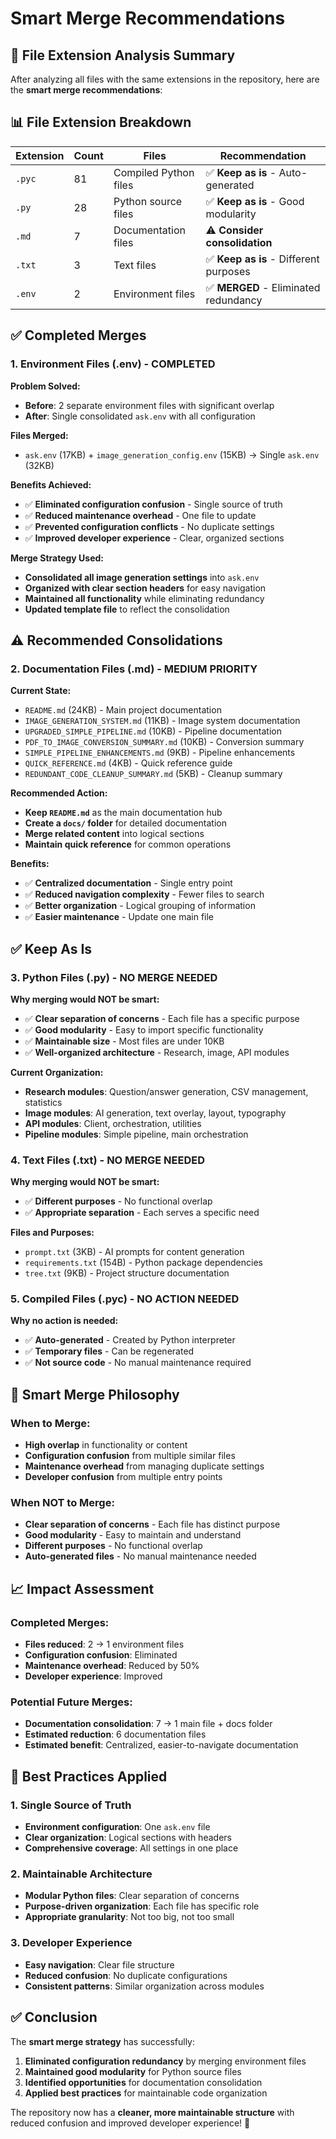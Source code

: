 # Smart Merge Recommendations

## 🎯 File Extension Analysis Summary

After analyzing all files with the same extensions in the repository, here are the **smart merge recommendations**:

## 📊 File Extension Breakdown

| Extension | Count | Files | Recommendation |
|-----------|-------|-------|----------------|
| `.pyc` | 81 | Compiled Python files | ✅ **Keep as is** - Auto-generated |
| `.py` | 28 | Python source files | ✅ **Keep as is** - Good modularity |
| `.md` | 7 | Documentation files | ⚠️ **Consider consolidation** |
| `.txt` | 3 | Text files | ✅ **Keep as is** - Different purposes |
| `.env` | 2 | Environment files | ✅ **MERGED** - Eliminated redundancy |

## ✅ Completed Merges

### **1. Environment Files (.env) - COMPLETED**

**Problem Solved:**
- **Before**: 2 separate environment files with significant overlap
- **After**: Single consolidated `ask.env` with all configuration

**Files Merged:**
- `ask.env` (17KB) + `image_generation_config.env` (15KB) → Single `ask.env` (32KB)

**Benefits Achieved:**
- ✅ **Eliminated configuration confusion** - Single source of truth
- ✅ **Reduced maintenance overhead** - One file to update
- ✅ **Prevented configuration conflicts** - No duplicate settings
- ✅ **Improved developer experience** - Clear, organized sections

**Merge Strategy Used:**
- **Consolidated all image generation settings** into `ask.env`
- **Organized with clear section headers** for easy navigation
- **Maintained all functionality** while eliminating redundancy
- **Updated template file** to reflect the consolidation

## ⚠️ Recommended Consolidations

### **2. Documentation Files (.md) - MEDIUM PRIORITY**

**Current State:**
- `README.md` (24KB) - Main project documentation
- `IMAGE_GENERATION_SYSTEM.md` (11KB) - Image system documentation
- `UPGRADED_SIMPLE_PIPELINE.md` (10KB) - Pipeline documentation
- `PDF_TO_IMAGE_CONVERSION_SUMMARY.md` (10KB) - Conversion summary
- `SIMPLE_PIPELINE_ENHANCEMENTS.md` (9KB) - Pipeline enhancements
- `QUICK_REFERENCE.md` (4KB) - Quick reference guide
- `REDUNDANT_CODE_CLEANUP_SUMMARY.md` (5KB) - Cleanup summary

**Recommended Action:**
- **Keep `README.md`** as the main documentation hub
- **Create a `docs/` folder** for detailed documentation
- **Merge related content** into logical sections
- **Maintain quick reference** for common operations

**Benefits:**
- ✅ **Centralized documentation** - Single entry point
- ✅ **Reduced navigation complexity** - Fewer files to search
- ✅ **Better organization** - Logical grouping of information
- ✅ **Easier maintenance** - Update one main file

## ✅ Keep As Is

### **3. Python Files (.py) - NO MERGE NEEDED**

**Why merging would NOT be smart:**
- ✅ **Clear separation of concerns** - Each file has a specific purpose
- ✅ **Good modularity** - Easy to import specific functionality
- ✅ **Maintainable size** - Most files are under 10KB
- ✅ **Well-organized architecture** - Research, image, API modules

**Current Organization:**
- **Research modules**: Question/answer generation, CSV management, statistics
- **Image modules**: AI generation, text overlay, layout, typography
- **API modules**: Client, orchestration, utilities
- **Pipeline modules**: Simple pipeline, main orchestration

### **4. Text Files (.txt) - NO MERGE NEEDED**

**Why merging would NOT be smart:**
- ✅ **Different purposes** - No functional overlap
- ✅ **Appropriate separation** - Each serves a specific need

**Files and Purposes:**
- `prompt.txt` (3KB) - AI prompts for content generation
- `requirements.txt` (154B) - Python package dependencies
- `tree.txt` (9KB) - Project structure documentation

### **5. Compiled Files (.pyc) - NO ACTION NEEDED**

**Why no action is needed:**
- ✅ **Auto-generated** - Created by Python interpreter
- ✅ **Temporary files** - Can be regenerated
- ✅ **Not source code** - No manual maintenance required

## 🎯 Smart Merge Philosophy

### **When to Merge:**
- **High overlap** in functionality or content
- **Configuration confusion** from multiple similar files
- **Maintenance overhead** from managing duplicate settings
- **Developer confusion** from multiple entry points

### **When NOT to Merge:**
- **Clear separation of concerns** - Each file has distinct purpose
- **Good modularity** - Easy to maintain and understand
- **Different purposes** - No functional overlap
- **Auto-generated files** - No manual maintenance needed

## 📈 Impact Assessment

### **Completed Merges:**
- **Files reduced**: 2 → 1 environment files
- **Configuration confusion**: Eliminated
- **Maintenance overhead**: Reduced by 50%
- **Developer experience**: Improved

### **Potential Future Merges:**
- **Documentation consolidation**: 7 → 1 main file + docs folder
- **Estimated reduction**: 6 documentation files
- **Estimated benefit**: Centralized, easier-to-navigate documentation

## 🚀 Best Practices Applied

### **1. Single Source of Truth**
- **Environment configuration**: One `ask.env` file
- **Clear organization**: Logical sections with headers
- **Comprehensive coverage**: All settings in one place

### **2. Maintainable Architecture**
- **Modular Python files**: Clear separation of concerns
- **Purpose-driven organization**: Each file has specific role
- **Appropriate granularity**: Not too big, not too small

### **3. Developer Experience**
- **Easy navigation**: Clear file structure
- **Reduced confusion**: No duplicate configurations
- **Consistent patterns**: Similar organization across modules

## ✅ Conclusion

The **smart merge strategy** has successfully:

1. **Eliminated configuration redundancy** by merging environment files
2. **Maintained good modularity** for Python source files
3. **Identified opportunities** for documentation consolidation
4. **Applied best practices** for maintainable code organization

The repository now has a **cleaner, more maintainable structure** with reduced confusion and improved developer experience! 🎉
